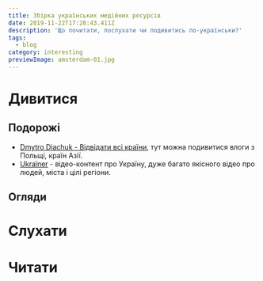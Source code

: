 ```yaml
---
title: Збірка українських медійних ресурсів
date: 2019-11-22T17:28:43.411Z
description: 'Що почитати, послухати чи подивитись по-українськи?'
tags:
  - blog
category: interesting
previewImage: amsterdam-01.jpg
---
```

# Дивитися

## Подорожі

* [Dmytro Diachuk - Відвідати всі країни](https://www.youtube.com/channel/UCnHJlaJfzvLXbizO51WUopw), тут можна подивитися влоги з Польщі, країн Азії.
* [Ukraїner](Ukraїner) - відео-контент про Україну, дуже багато якісного відео про людей, міста і цілі регіони.

## Огляди

# Слухати

# Читати
